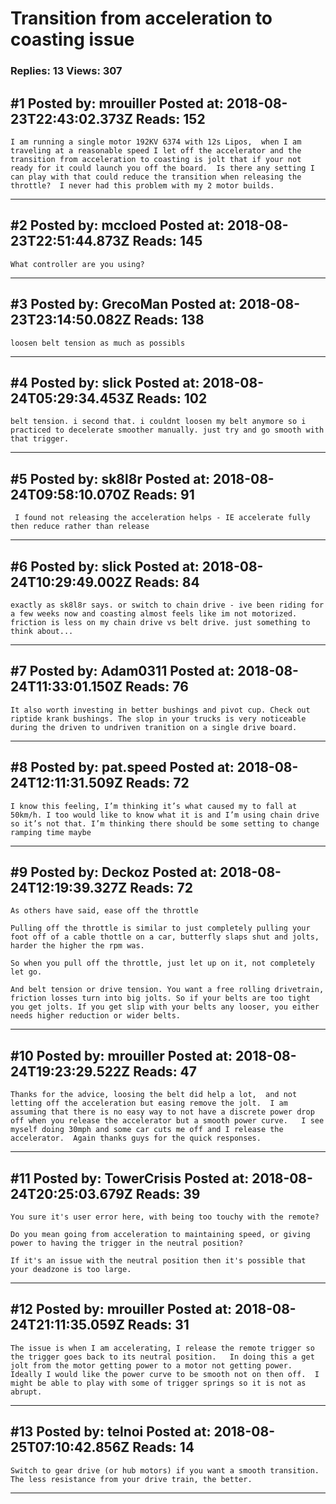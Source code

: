 # Transition from acceleration to coasting issue

### Replies: 13 Views: 307

## \#1 Posted by: mrouiller Posted at: 2018-08-23T22:43:02.373Z Reads: 152

```
I am running a single motor 192KV 6374 with 12s Lipos,  when I am traveling at a reasonable speed I let off the accelerator and the transition from acceleration to coasting is jolt that if your not ready for it could launch you off the board.  Is there any setting I can play with that could reduce the transition when releasing the throttle?  I never had this problem with my 2 motor builds.
```

---
## \#2 Posted by: mccloed Posted at: 2018-08-23T22:51:44.873Z Reads: 145

```
What controller are you using?
```

---
## \#3 Posted by: GrecoMan Posted at: 2018-08-23T23:14:50.082Z Reads: 138

```
loosen belt tension as much as possibls
```

---
## \#4 Posted by: slick Posted at: 2018-08-24T05:29:34.453Z Reads: 102

```
belt tension. i second that. i couldnt loosen my belt anymore so i practiced to decelerate smoother manually. just try and go smooth with that trigger.
```

---
## \#5 Posted by: sk8l8r Posted at: 2018-08-24T09:58:10.070Z Reads: 91

```
 I found not releasing the acceleration helps - IE accelerate fully then reduce rather than release
```

---
## \#6 Posted by: slick Posted at: 2018-08-24T10:29:49.002Z Reads: 84

```
exactly as sk8l8r says. or switch to chain drive - ive been riding for a few weeks now and coasting almost feels like im not motorized. friction is less on my chain drive vs belt drive. just something to think about...
```

---
## \#7 Posted by: Adam0311 Posted at: 2018-08-24T11:33:01.150Z Reads: 76

```
It also worth investing in better bushings and pivot cup. Check out riptide krank bushings. The slop in your trucks is very noticeable during the driven to undriven tranition on a single drive board.
```

---
## \#8 Posted by: pat.speed Posted at: 2018-08-24T12:11:31.509Z Reads: 72

```
I know this feeling, I’m thinking it’s what caused my to fall at 50km/h. I too would like to know what it is and I’m using chain drive so it’s not that. I’m thinking there should be some setting to change ramping time maybe
```

---
## \#9 Posted by: Deckoz Posted at: 2018-08-24T12:19:39.327Z Reads: 72

```
As others have said, ease off the throttle

Pulling off the throttle is similar to just completely pulling your foot off of a cable thottle on a car, butterfly slaps shut and jolts, harder the higher the rpm was.

So when you pull off the throttle, just let up on it, not completely let go.

And belt tension or drive tension. You want a free rolling drivetrain, friction losses turn into big jolts. So if your belts are too tight you get jolts. If you get slip with your belts any looser, you either needs higher reduction or wider belts.
```

---
## \#10 Posted by: mrouiller Posted at: 2018-08-24T19:23:29.522Z Reads: 47

```
Thanks for the advice, loosing the belt did help a lot,  and not letting off the acceleration but easing remove the jolt.  I am assuming that there is no easy way to not have a discrete power drop off when you release the accelerator but a smooth power curve.   I see myself doing 30mph and some car cuts me off and I release the accelerator.  Again thanks guys for the quick responses.
```

---
## \#11 Posted by: TowerCrisis Posted at: 2018-08-24T20:25:03.679Z Reads: 39

```
You sure it's user error here, with being too touchy with the remote?

Do you mean going from acceleration to maintaining speed, or giving power to having the trigger in the neutral position?

If it's an issue with the neutral position then it's possible that your deadzone is too large.
```

---
## \#12 Posted by: mrouiller Posted at: 2018-08-24T21:11:35.059Z Reads: 31

```
The issue is when I am accelerating, I release the remote trigger so the trigger goes back to its neutral position.   In doing this a get jolt from the motor getting power to a motor not getting power.  Ideally I would like the power curve to be smooth not on then off.  I might be able to play with some of trigger springs so it is not as abrupt.
```

---
## \#13 Posted by: telnoi Posted at: 2018-08-25T07:10:42.856Z Reads: 14

```
Switch to gear drive (or hub motors) if you want a smooth transition. The less resistance from your drive train, the better.
```

---
